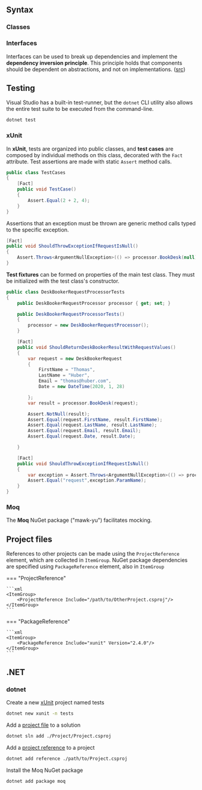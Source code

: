 ## Syntax
### Classes
### Interfaces

Interfaces can be used to break up dependencies and implement the **dependency inversion principle**.
This principle holds that components should be dependent on abstractions, and not on implementations. ([src](https://app.pluralsight.com/course-player?clipId=77bf1e15-99ef-432e-b6c1-62c192414edb))


## Testing

Visual Studio has a built-in test-runner, but the `dotnet` CLI utility also allows the entire test suite to be executed from the command-line.

```sh
dotnet test
```

### xUnit 

In **xUnit**, tests are organized into public classes, and **test cases** are composed by individual methods on this class, decorated with the `Fact` attribute.
Test assertions are made with static `Assert` method calls.

```csharp
public class TestCases
{
    [Fact]
    public void TestCase()
    {
        Assert.Equal(2 + 2, 4);
    }
}
```

Assertions that an exception must be thrown are generic method calls typed to the specific exception.

```csharp
[Fact]
public void ShouldThrowExceptionIfRequestIsNull()
{
    Assert.Throws<ArgumentNullException>(() => processor.BookDesk(null));
}
```

**Test fixtures** can be formed on properties of the main test class.
They must be initialized with the test class's constructor.

```csharp
public class DeskBookerRequestProcessorTests
{
    public DeskBookerRequestProcessor processor { get; set; }

    public DeskBookerRequestProcessorTests()
    {
        processor = new DeskBookerRequestProcessor();
    }

    [Fact]
    public void ShouldReturnDeskBookerResultWithRequestValues()
    {
        var request = new DeskBookerRequest
        {
            FirstName = "Thomas",
            LastName = "Huber",
            Email = "thomas@huber.com",
            Date = new DateTime(2020, 1, 28)

        };
        var result = processor.BookDesk(request);

        Assert.NotNull(result);
        Assert.Equal(request.FirstName, result.FirstName);
        Assert.Equal(request.LastName, result.LastName);
        Assert.Equal(request.Email, result.Email);
        Assert.Equal(request.Date, result.Date);

    }

    [Fact]
    public void ShouldThrowExceptionIfRequestIsNull()
    {
        var exception = Assert.Throws<ArgumentNullException>(() => processor.BookDesk(null));
        Assert.Equal("request",exception.ParamName);
    }
}
```

### Moq

The **Moq** NuGet package ("mawk-yu") facilitates mocking.





## Project files

References to other projects can be made using the `ProjectReference` element, which are collected in `ItemGroup`.
NuGet package dependencies are specified using `PackageReference` element, also in `ItemGroup`

=== "ProjectReference"

    ```xml
    <ItemGroup>
        <ProjectReference Include="/path/to/OtherProject.csproj"/>
    </ItemGroup>
    ```

=== "PackageReference"

    ```xml
    <ItemGroup>
        <PackageReference Include="xunit" Version="2.4.0"/>
    </ItemGroup>
    ```


## .NET
### dotnet

Create a new [xUnit](#xunit) project named tests
```sh
dotnet new xunit -n tests
```
Add a [project file](#project-files) to a solution
```sh
dotnet sln add ./Project/Project.csproj
```
Add a [project reference](https://docs.microsoft.com/en-us/dotnet/core/tools/dotnet-add-reference) to a project
```sh
dotnet add reference ./path/to/Project.csproj
```
Install the Moq NuGet package
```sh
dotnet add package moq
```